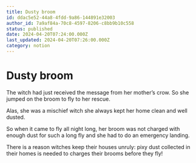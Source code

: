 ```yaml
---
title: Dusty broom
id: ddac5e52-44a8-4fdd-9a86-144891e32003
author_id: 7a9af84a-70c8-4597-8206-c8bb9b10c558
status: published
date: 2024-04-20T07:24:00.000Z
last_updated: 2024-04-20T07:26:00.000Z
category: notion
---
```


# Dusty broom


The witch had just received the message from her mother’s crow. So she jumped on the broom to fly to her rescue.

Alas, she was a mischief witch she always kept her home clean and well dusted.

So when it came to fly all night long, her broom was not charged with enough dust for such a long fly and she had to do an emergency landing.

There is a reason witches keep their houses unruly: pixy dust collected in their homes is needed to charges their brooms before they fly!



